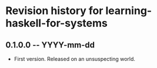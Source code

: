# Revision history for learning-haskell-for-systems

## 0.1.0.0 -- YYYY-mm-dd

* First version. Released on an unsuspecting world.
